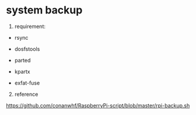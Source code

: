 # system backup

1. requirement:
- rsync

- dosfstools

- parted

- kpartx

- exfat-fuse

2. reference

https://github.com/conanwhf/RaspberryPi-script/blob/master/rpi-backup.sh 
